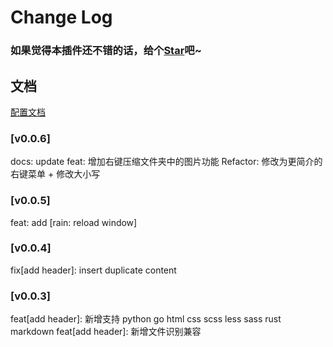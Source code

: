 # Change Log

### 如果觉得本插件还不错的话，给个[Star](https://github.com/LuckRain7/rain-tool-vscode-plugins)吧~

## 文档

[配置文档](https://github.com/LuckRain7/rain-tool-vscode-plugins/wiki/config)

### [v0.0.6]

docs: update
feat: 增加右键压缩文件夹中的图片功能
Refactor: 修改为更简介的右键菜单 + 修改大小写

### [v0.0.5]

feat: add [rain: reload window]

### [v0.0.4]

fix[add header]: insert duplicate content

### [v0.0.3]

feat[add header]: 新增支持 python go html css scss less sass rust markdown
feat[add header]: 新增文件识别兼容
